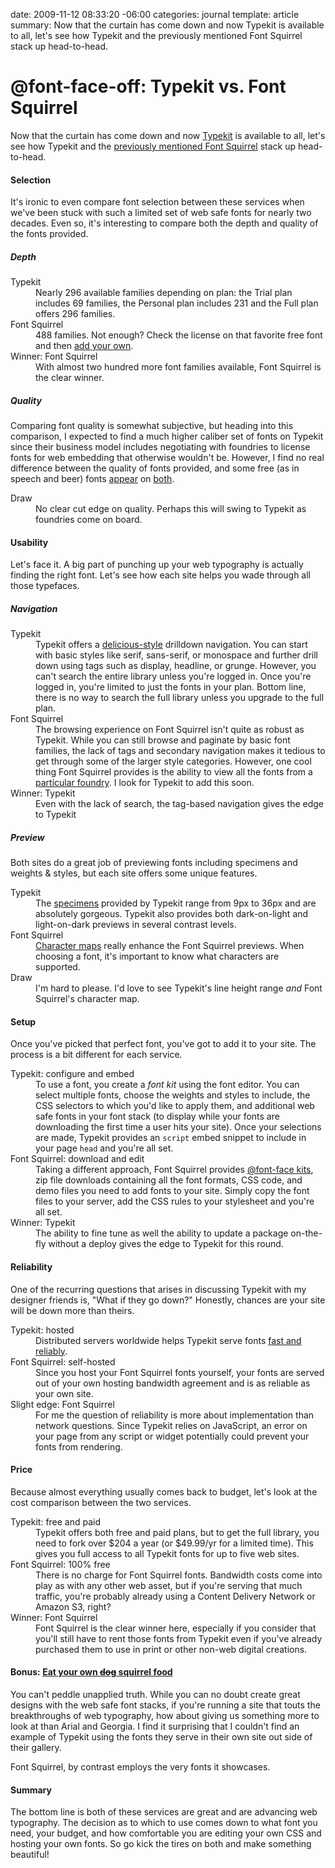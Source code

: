 date: 2009-11-12 08:33:20 -06:00
categories: journal
template: article
summary: Now that the curtain has come down and now Typekit is available to all, let's see how Typekit and the previously mentioned Font Squirrel stack up head-to-head.

# @font-face-off: Typekit vs. Font Squirrel

Now that the curtain has come down and now <a href="http://typekit.com">Typekit</a> is available to all, let's see how Typekit and the <a href='http://wynnnetherland.com/2009/10/font-face-made-easy-with-font-squirrel/'>previously mentioned Font Squirrel</a> stack up head-to-head.

<h4>Selection</h4>

It's ironic to even compare font selection between these services when we've been stuck with such a limited set of web safe fonts for nearly two decades. Even so, it's interesting to compare both the depth and quality of the fonts provided.

<h5>Depth</h5>

<dl class='comparison'>
  <dt>Typekit</dt>
  <dd>
    Nearly 296 available families depending on plan: the Trial plan includes 69 families, the Personal plan includes 231 and the Full plan offers 296 families.
  </dd>
  <dt>Font Squirrel</dt>
  <dd class='winner'>488 families. Not enough? Check the license on that favorite free font and then <a href='http://www.fontsquirrel.com/fontface/generator'>add your own</a>.</dd>
  <dt>Winner: Font Squirrel</dt>
  <dd>With almost two hundred more font families available, Font Squirrel is the clear winner.</dd>
</dl>

<h5>Quality</h5>

Comparing font quality is somewhat subjective, but heading into this comparison, I expected to find a much higher caliber set of fonts on Typekit since their business model includes negotiating with foundries to license fonts for web embedding that otherwise wouldn't be. However, I find no real difference between the quality of fonts provided, and some free (as in speech and beer) fonts <a href='http://typekit.com/fonts/87'>appear</a> on <a href='http://www.fontsquirrel.com/fonts/Inconsolata'>both</a>.

<dl class='comparison'>
  <dt>Draw</dt>
  <dd class='draw'>No clear cut edge on quality. Perhaps this will swing to Typekit as foundries come on board.</dd>
</dl>

<h4>Usability</h4>

Let's face it. A big part of punching up your web typography is actually finding the right font. Let's see how each site helps you wade through all those typefaces.

<h5>Navigation</h5>

<dl class='comparison'>
  <dt>Typekit</dt>
  <dd class='winner'>Typekit offers a <a href='http://delicious.com/pengwynn/css+framework'>delicious-style</a> drilldown navigation. You can start with basic styles like serif, sans-serif, or monospace and further drill down using tags such as display, headline, or grunge. However, you can't search the entire library unless you're logged in. Once you're logged in, you're limited to just the fonts in your plan. Bottom line, there is no way to search the full library unless you upgrade to the full plan.</dd>
  <dt>Font Squirrel</dt>
  <dd>The browsing experience on Font Squirrel isn't quite as robust as Typekit. While you can still browse and paginate by basic font families, the lack of tags and secondary navigation makes it tedious to get through some of the larger style categories. However, one cool thing Font Squirrel provides is the ability to view all the fonts from a <a href='http://www.fontsquirrel.com/foundry/The-League-of-Moveable-Type'>particular foundry</a>. I look for Typekit to add this soon. </dd>
  <dt>Winner: Typekit</dt>
  <dd>Even with the lack of search, the tag-based navigation gives the edge to Typekit</dd>
</dl>

<h5>Preview</h5>

Both sites do a great job of previewing fonts including specimens and weights &amp; styles, but each site offers some unique features.

<dl class='comparison'>
  <dt>Typekit</dt>
  <dd>The <a href='http://typekit.com/fonts/320#browse-specimens'>specimens</a> provided by Typekit range from 9px to 36px and are absolutely gorgeous. Typekit also provides both dark-on-light and light-on-dark previews in several contrast levels.</dd>
  <dt>Font Squirrel</dt>
  <dd><a href='http://www.fontsquirrel.com/fonts/Anonymous#characters'>Character maps</a> really enhance the Font Squirrel previews. When choosing a font, it's important to know what characters are supported.</dd>
  <dt>Draw</dt>
  <dd class='draw'>I'm hard to please. I'd love to see Typekit's line height range <em>and</em> Font Squirrel's character map.</dd>
</dl>

<h4>Setup</h4>

Once you've picked that perfect font, you've got to add it to your site. The process is a bit different for each service.

<dl class='comparison'>
  <dt>Typekit: configure and embed</dt>
  <dd class='winner'>To use a font, you create a <em>font kit</em> using the font editor. You can select multiple fonts, choose the weights and styles to include, the CSS selectors to which you'd like to apply them, and additional web safe fonts in your font stack (to display while your fonts are downloading the first time a user hits your site). Once your selections are made, Typekit provides an <code>script</code> embed snippet to include in your page <code>head</code> and you're all set.</dd>
  <dt>Font Squirrel: download and edit</dt>
  <dd>Taking a different approach, Font Squirrel provides <a href='http://www.fontsquirrel.com/fontface'>@font-face kits</a>, zip file downloads containing all the font formats, CSS code, and demo files you need to add fonts to your site. Simply copy the font files to your server, add the CSS rules to your stylesheet and you're all set.</dd>
  <dt>Winner: Typekit</dt>
  <dd>The ability to fine tune as well the ability to update a package on-the-fly without a deploy gives the edge to Typekit for this round.</dd>
</dl>

<h4>Reliability</h4>

One of the recurring questions that arises in discussing Typekit with my designer friends is, "What if they go down?" Honestly, chances are your site will be down more than theirs.

<dl class='comparison'>
  <dt>Typekit: hosted</dt>
  <dd>Distributed servers worldwide helps Typekit serve fonts <a href='http://typekit.com/tour/scalability'>fast and reliably</a>.</dd>
  <dt>Font Squirrel: self-hosted</dt>
  <dd class='winner'>Since you host your Font Squirrel fonts yourself, your fonts are served out of your own hosting bandwidth agreement and is as reliable as your own site.</dd>
  <dt>Slight edge: Font Squirrel</dt>
  <dd>For me the question of reliability is more about implementation than network questions. Since Typekit relies on JavaScript, an error on your page from any script or widget potentially could prevent your fonts from rendering.</dd>
</dl>

<h4>Price</h4>
Because almost everything usually comes back to budget, let's look at the cost comparison between the two services.

<dl class='comparison'>
  <dt>Typekit: free and paid</dt>
  <dd>Typekit offers both free and paid plans, but to get the full library, you need to fork over $204 a year (or $49.99/yr for a limited time). This gives you full access to all Typekit fonts for up to five web sites.</dd>
  <dt>Font Squirrel: 100% free</dt>
  <dd class='winner'>There is no charge for Font Squirrel fonts. Bandwidth costs come into play as with any other web asset, but if you're serving that much traffic, you're probably already using a Content Delivery Network or Amazon S3, right?</dd>
  <dt>Winner: Font Squirrel</dt>
  <dd>Font Squirrel is the clear winner here, especially if you consider that you'll still have to rent those fonts from Typekit even if you've already purchased them to use in print or other non-web digital creations.</dd>
</dl>

<h4>Bonus: <a href="http://en.wikipedia.org/wiki/Eating_one%27s_own_dog_food">Eat your own <del datetime="2009-11-12T15:08:40+00:00">dog</del> squirrel food</a></h4>

You can't peddle unapplied truth. While you can no doubt create great designs with the web safe font stacks, if you're running a site that touts the breakthroughs of web typography, how about giving us something more to look at than Arial and Georgia. I find it surprising that I couldn't find an example of Typekit using the fonts they serve in their own site out side of their gallery.

Font Squirrel, by contrast employs the very fonts it showcases.

<h4>Summary</h4>

The bottom line is both of these services are great and are advancing web typography. The decision as to which to use comes down to what font you need, your budget, and how comfortable you are editing your own CSS and hosting your own fonts. So go kick the tires on both and make something beautiful!

